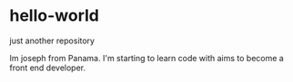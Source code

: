 # hello-world
just another repository

Im joseph from Panama. I'm starting to learn code with aims to become a front end developer. 
